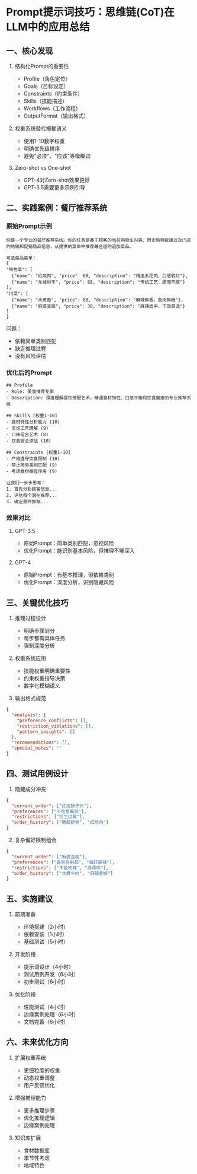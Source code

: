 # Prompt提示词技巧：思维链(CoT)在LLM中的应用总结

## 一、核心发现
1. 结构化Prompt的重要性
   - Profile（角色定位）
   - Goals（目标设定）
   - Constraints（约束条件）
   - Skills（技能描述）
   - Workflows（工作流程）
   - OutputFormat（输出格式）

2. 权重系统替代模糊语义
   - 使用1-10数字权重
   - 明确优先级排序
   - 避免"必须"、"应该"等模糊词

3. Zero-shot vs One-shot
   - GPT-4对Zero-shot效果更好
   - GPT-3.5需要更多示例引导

## 二、实践案例：餐厅推荐系统

### 原始Prompt示例
```
你是一个专业的餐厅推荐系统。你的任务是基于顾客的当前购物车内容、历史购物数据以及门店的热销和促销商品信息，从提供的菜单中推荐最合适的追加菜品。

可选菜品菜单：
{
"特色菜": [
  {"name": "红烧肉", "price": 68, "description": "精选五花肉，口感软烂"},
  {"name": "东坡肘子", "price": 88, "description": "传统工艺，肥而不腻"}
],
"川菜": [
  {"name": "水煮鱼", "price": 88, "description": "麻辣鲜香，鱼肉鲜嫩"},
  {"name": "麻婆豆腐", "price": 38, "description": "麻辣适中，下饭首选"}
]
}
```

问题：
- 依赖简单类别匹配
- 缺乏推理过程
- 没有风险评估

### 优化后的Prompt
```
## Profile
- Role: 美食推荐专家
- Description: 深度理解餐饮搭配艺术，精通食材特性、口感平衡和饮食健康的专业推荐系统

## Skills [权重1-10]
- 食材特性分析能力 (10)
- 烹饪工艺理解 (9)
- 口味组合艺术 (8)
- 饮食安全评估 (10)

## Constraints [权重1-10]
- 严格遵守饮食限制 (10)
- 禁止简单类别匹配 (9)
- 考虑食材相互作用 (9)

让我们一步步思考：
1. 首先分析顾客信息...
2. 评估每个潜在推荐...
3. 确定最终推荐...
```

### 效果对比
1. GPT-3.5
   - 原始Prompt：简单类别匹配，忽视风险
   - 优化Prompt：能识别基本风险，但推理不够深入

2. GPT-4
   - 原始Prompt：有基本推理，但依赖类别
   - 优化Prompt：深度分析，识别隐藏风险

## 三、关键优化技巧

1. 推理过程设计
   - 明确步骤划分
   - 每步都有具体任务
   - 强制深度分析

2. 权重系统应用
   - 技能权重明确重要性
   - 约束权重指导决策
   - 数字化模糊语义

3. 输出格式规范
```json
{
  "analysis": {
    "preference_conflicts": [],
    "restriction_violations": [],
    "pattern_insights": []
  },
  "recommendations": [],
  "special_notes": ""
}
```

## 四、测试用例设计

1. 隐藏成分冲突
```json
{
  "current_order": ["红烧狮子头"],
  "preferences": ["不吃葱姜蒜"],
  "restrictions": ["花生过敏"],
  "order_history": ["糖醋排骨", "红烧肉"]
}
```

2. 复杂偏好限制组合
```json
{
  "current_order": ["麻婆豆腐"],
  "preferences": ["喜欢豆制品", "偏好麻辣"],
  "restrictions": ["不能吃辣", "高嘌呤"],
  "order_history": ["水煮牛肉", "麻辣香锅"]
}
```

## 五、实施建议

1. 前期准备
   - 环境搭建（2小时）
   - 依赖安装（1小时）
   - 基础测试（5小时）

2. 开发阶段
   - 提示词设计（4小时）
   - 测试用例开发（6小时）
   - 初步测试（6小时）

3. 优化阶段
   - 性能测试（4小时）
   - 边缘案例处理（6小时）
   - 文档完善（6小时）

## 六、未来优化方向

1. 扩展权重系统
   - 更细粒度的权重
   - 动态权重调整
   - 用户反馈优化

2. 增强推理能力
   - 更多推理步骤
   - 优化推理逻辑
   - 边缘案例处理

3. 知识库扩展
   - 食材数据库
   - 季节性考虑
   - 地域特色
